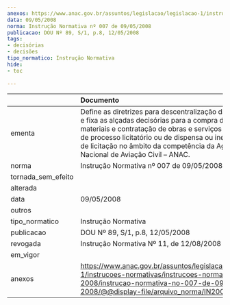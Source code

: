 ```yaml
---
anexos: https://www.anac.gov.br/assuntos/legislacao/legislacao-1/instrucoes-normativas/instrucoes-normativas-2008/instrucao-normativa-no-007-de-09-05-2008/@@display-file/arquivo_norma/IN2008_0007.pdf
data: 09/05/2008
norma: Instrução Normativa nº 007 de 09/05/2008
publicacao: DOU Nº 89, S/1, p.8, 12/05/2008
tags:
- decisórias
- decisões
tipo_normatico: Instrução Normativa
hide: 
- toc 
 
---
```


|                    | Documento                                                                                                                                                                                                                                                                                                         |
|:-------------------|:------------------------------------------------------------------------------------------------------------------------------------------------------------------------------------------------------------------------------------------------------------------------------------------------------------------|
| ementa             | Define as diretrizes para descentralização das decisões e fixa as alçadas decisórias para a compra de bens e materiais e contratação de obras e serviços decorrentes de processo licitatório ou de dispensa ou inexigibilidade de licitação no âmbito da competência da Agência Nacional de Aviação Civil – ANAC. |
| norma              | Instrução Normativa nº 007 de 09/05/2008                                                                                                                                                                                                                                                                          |
| tornada_sem_efeito |                                                                                                                                                                                                                                                                                                                   |
| alterada           |                                                                                                                                                                                                                                                                                                                   |
| data               | 09/05/2008                                                                                                                                                                                                                                                                                                        |
| outros             |                                                                                                                                                                                                                                                                                                                   |
| tipo_normatico     | Instrução Normativa                                                                                                                                                                                                                                                                                               |
| publicacao         | DOU Nº 89, S/1, p.8, 12/05/2008                                                                                                                                                                                                                                                                                   |
| revogada           | Instrução Normativa Nº 11, de 12/08/2008                                                                                                                                                                                                                                                                          |
| em_vigor           |                                                                                                                                                                                                                                                                                                                   |
| anexos             | https://www.anac.gov.br/assuntos/legislacao/legislacao-1/instrucoes-normativas/instrucoes-normativas-2008/instrucao-normativa-no-007-de-09-05-2008/@@display-file/arquivo_norma/IN2008_0007.pdf                                                                                                                   |